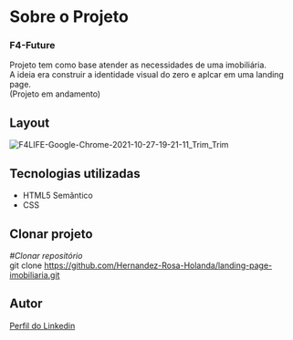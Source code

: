 <div>
  <h1>Sobre o Projeto</h1>

  <h3>F4-Future</h3> 
  <p>Projeto tem como base atender as necessidades de uma imobiliária.</br>
     A ideia era construir a identidade visual do zero e aplcar em uma landing page.</br>
     (Projeto em andamento)
  </p>
<h2>Layout</h2>

![F4LIFE-Google-Chrome-2021-10-27-19-21-11_Trim_Trim](https://user-images.githubusercontent.com/82759865/139156442-414a1b52-411a-4e71-881b-c6753190c2da.gif)

<h2>Tecnologias utilizadas</h2>

<ul>
  <li>HTML5 Semântico
  <li>CSS
</ul>

<h2>Clonar projeto</h2>

<i>#Clonar repositório</i></br>
  git clone https://github.com/Hernandez-Rosa-Holanda/landing-page-imobiliaria.git

<h2>Autor</h2> 
<p>
<a href="https://www.linkedin.com/in/hernandez-rosa-de-holanda/">Perfil do Linkedin</a>
</p>
</div> 
